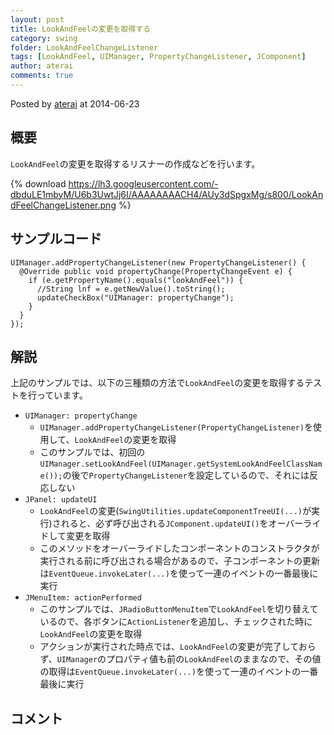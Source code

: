 ```yaml
---
layout: post
title: LookAndFeelの変更を取得する
category: swing
folder: LookAndFeelChangeListener
tags: [LookAndFeel, UIManager, PropertyChangeListener, JComponent]
author: aterai
comments: true
---
```


Posted by [aterai](http://terai.xrea.jp/aterai.html) at 2014-06-23

## 概要
`LookAndFeel`の変更を取得するリスナーの作成などを行います。

{% download https://lh3.googleusercontent.com/-dbduLE1mbyM/U6b3UwtJj6I/AAAAAAAACH4/AUy3dSpgxMg/s800/LookAndFeelChangeListener.png %}

## サンプルコード
<pre class="prettyprint"><code>UIManager.addPropertyChangeListener(new PropertyChangeListener() {
  @Override public void propertyChange(PropertyChangeEvent e) {
    if (e.getPropertyName().equals("lookAndFeel")) {
      //String lnf = e.getNewValue().toString();
      updateCheckBox("UIManager: propertyChange");
    }
  }
});
</code></pre>

## 解説
上記のサンプルでは、以下の三種類の方法で`LookAndFeel`の変更を取得するテストを行っています。

- `UIManager: propertyChange`
    - `UIManager.addPropertyChangeListener(PropertyChangeListener)`を使用して、`LookAndFeel`の変更を取得
    - このサンプルでは、初回の`UIManager.setLookAndFeel(UIManager.getSystemLookAndFeelClassName());`の後で`PropertyChangeListener`を設定しているので、それには反応しない
- `JPanel: updateUI`
    - `LookAndFeel`の変更(`SwingUtilities.updateComponentTreeUI(...)`が実行)されると、必ず呼び出される`JComponent.updateUI()`をオーバーライドして変更を取得
    - このメソッドをオーバーライドしたコンポーネントのコンストラクタが実行される前に呼び出される場合があるので、子コンポーネントの更新は`EventQueue.invokeLater(...)`を使って一連のイベントの一番最後に実行
- `JMenuItem: actionPerformed`
    - このサンプルでは、`JRadioButtonMenuItem`で`LookAndFeel`を切り替えているので、各ボタンに`ActionListener`を追加し、チェックされた時に`LookAndFeel`の変更を取得
    - アクションが実行された時点では、`LookAndFeel`の変更が完了しておらず、`UIManager`のプロパティ値も前の`LookAndFeel`のままなので、その値の取得は`EventQueue.invokeLater(...)`を使って一連のイベントの一番最後に実行

<!-- dummy comment line for breaking list -->

## コメント
